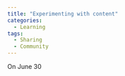 ```yaml
---
title: "Experimenting with content"
categories:
  - Learning
tags:
  - Sharing
  - Community
---
```


On June 30